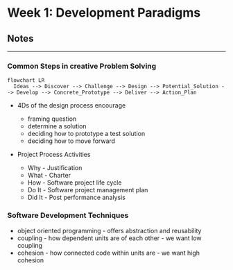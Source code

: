 # Week 1: Development Paradigms

## Notes

---

### Common Steps in creative Problem Solving

```mermaid
flowchart LR
  Ideas --> Discover --> Challenge --> Design --> Potential_Solution --> Develop --> Concrete_Prototype --> Deliver --> Action_Plan
```

- 4Ds of the design process encourage
  - framing question
  - determine a solution
  - deciding how to prototype a test solution
  - deciding how to move forward
  
- Project Process Activities
  - Why - Justification
  - What - Charter
  - How - Software project life cycle
  - Do It - Software project management plan
  - Did It - Post performance analysis

### Software Development Techniques
- object oriented programming - offers abstraction and reusability
- coupling - how dependent units are of each other - we want low coupling
- cohesion - how connected code within units are - we want high cohesion
